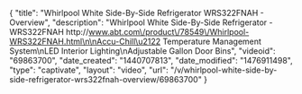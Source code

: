 {
    "title": "Whirlpool White Side-By-Side Refrigerator WRS322FNAH - Overview",
    "description": "Whirlpool White Side-By-Side Refrigerator  - WRS322FNAH http:\/\/www.abt.com\/product\/78549\/Whirlpool-WRS322FNAH.html\n\nAccu-Chill\u2122 Temperature Management System\nLED Interior Lighting\nAdjustable Gallon Door Bins",
    "videoid": "69863700",
    "date_created": "1440707813",
    "date_modified": "1476911498",
    "type": "captivate",
    "layout": "video",
    "url": "\/v\/whirlpool-white-side-by-side-refrigerator-wrs322fnah-overview\/69863700"
}